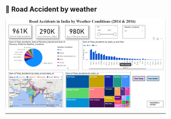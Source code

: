 ## 📌 Road Accident by weather

![Final Task Screenshot](https://github.com/MAHAVEER-IT/POWER-BI/blob/main/Screenshot%202025-09-09%20145323.png)  

---
